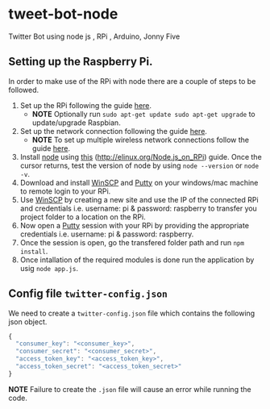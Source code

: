 # tweet-bot-node
Twitter Bot using node js , RPi , Arduino, Jonny Five

## Setting up the Raspberry Pi.
In order to make use of the RPi with node there are a couple of steps to be followed.

1. Set up the RPi following the guide [here](https://www.raspberrypi.org/documentation/installation/installing-images/README.md).
	- __NOTE__ Optionally run `sudo apt-get update sudo apt-get upgrade` to update/upgrade Raspbian.
2. Set up the network connection following the guide [here](https://www.raspberrypi.org/documentation/configuration/wireless/wireless-cli.md).
	- __NOTE__ To set up multiple wireless network connections follow the guide [here](http://www.instantsupportsite.com/self-help/raspberry-pi/raspberry-connect-multiple-wireless-networks/).
3. Install [node](https://nodejs.org/) using [this](https://learn.adafruit.com/node-embedded-development/installing-node-dot-js) (http://elinux.org/Node.js_on_RPi) guide. Once the cursor returns, test the version of node by using `node --version` or `node -v`.
4. Download and install [WinSCP](http://winscp.net) and [Putty](http://www.putty.org/) on your windows/mac machine to remote login to your RPi.
5. Use [WinSCP](http://winscp.net/eng/index.php) by creating a new site and use the IP of the connected RPi and credentials i.e. username: pi & password: raspberry to transfer you project folder to  a location on the RPi.
6. Now open a [Putty](http://www.putty.org/) session with your RPi by providing the appropriate credentials i.e. username: pi & password: raspberry.
7. Once the session is open, go the transfered folder path and run `npm install`.
9. Once intallation of the required modules is done run the application by usig `node app.js`.

## Config file `twitter-config.json`
We need to create a `twitter-config.json` file which contains the following json object.

```javascript
{
  "consumer_key": "<consumer_key>",
  "consumer_secret": "<consumer_secret>",
  "access_token_key": "<access_token_key>",
  "access_token_secret": "<access_token_secret>"
}
```

__NOTE__ Failure to create the `.json` file will cause an error while running the code.

